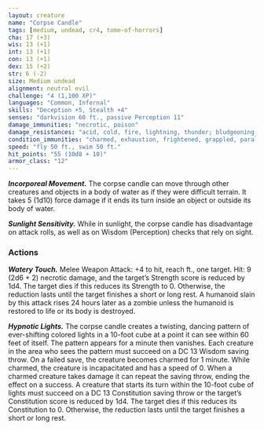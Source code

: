 ```yaml
---
layout: creature
name: "Corpse Candle"
tags: [medium, undead, cr4, tome-of-horrors]
cha: 17 (+3)
wis: 13 (+1)
int: 13 (+1)
con: 13 (+1)
dex: 15 (+2)
str: 6 (-2)
size: Medium undead
alignment: neutral evil
challenge: "4 (1,100 XP)"
languages: "Common, Infernal"
skills: "Deception +5, Stealth +4"
senses: "darkvision 60 ft., passive Perception 11"
damage_immunities: "necrotic, poison"
damage_resistances: "acid, cold, fire, lightning, thunder; bludgeoning, piercing, and slashing from nonmagical weapons"
condition_immunities: "charmed, exhaustion, frightened, grappled, paralyzed, petrified, poisoned, prone, restrained"
speed: "fly 50 ft., swim 50 ft."
hit_points: "55 (10d8 + 10)"
armor_class: "12"
---
```


***Incorporeal Movement.*** The corpse candle can move through other
creatures and objects in a body of water as if they were difficult terrain. It
takes 5 (1d10) force damage if it ends its turn inside an object or outside
its body of water.

***Sunlight Sensitivity.*** While in sunlight, the corpse candle has
disadvantage on attack rolls, as well as on Wisdom (Perception) checks
that rely on sight.

### Actions

***Watery Touch.*** Melee Weapon Attack: +4 to hit, reach ft., one target.
Hit: 9 (2d6 + 2) necrotic damage, and the target’s Strength score is
reduced by 1d4. The target dies if this reduces its Strength to 0.
Otherwise, the reduction lasts until the target finishes a short or long
rest.
A humanoid slain by this attack rises 24 hours later as a zombie
unless the humanoid is restored to life or its body is destroyed.

***Hypnotic Lights.*** The corpse candle creates a twisting,
dancing pattern of ever-shifting colored lights in a 10-foot cube
at a point it can see within 60 feet of itself. The pattern appears
for a minute then vanishes. Each creature in the area who sees
the pattern must succeed on a DC 13 Wisdom saving throw.
On a failed save, the creature becomes charmed for 1 minute.
While charmed, the creature is incapacitated and has a speed
of 0. When a charmed creature takes damage it can repeat the
saving throw, ending the effect on a success.
A creature that starts its turn within the 10-foot cube of lights
must succeed on a DC 13 Constitution saving throw or the target’s
Constitution score is reduced by 1d4. The target dies if this reduces
its Constitution to 0. Otherwise, the reduction lasts until the target
finishes a short or long rest.
